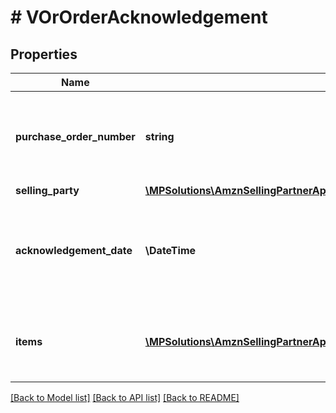 # # VOrOrderAcknowledgement

## Properties

Name | Type | Description | Notes
------------ | ------------- | ------------- | -------------
**purchase_order_number** | **string** | The purchase order number. Formatting Notes: 8-character alpha-numeric code. |
**selling_party** | [**\MPSolutions\AmznSellingPartnerApi\Models\VendorOrders\VOrPartyIdentification**](VOrPartyIdentification.md) |  |
**acknowledgement_date** | **\DateTime** | The date and time when the purchase order is acknowledged, in ISO-8601 date/time format. |
**items** | [**\MPSolutions\AmznSellingPartnerApi\Models\VendorOrders\VOrOrderAcknowledgementItem[]**](VOrOrderAcknowledgementItem.md) | A list of the items being acknowledged with associated details. |

[[Back to Model list]](../../README.md#models) [[Back to API list]](../../README.md#endpoints) [[Back to README]](../../README.md)
